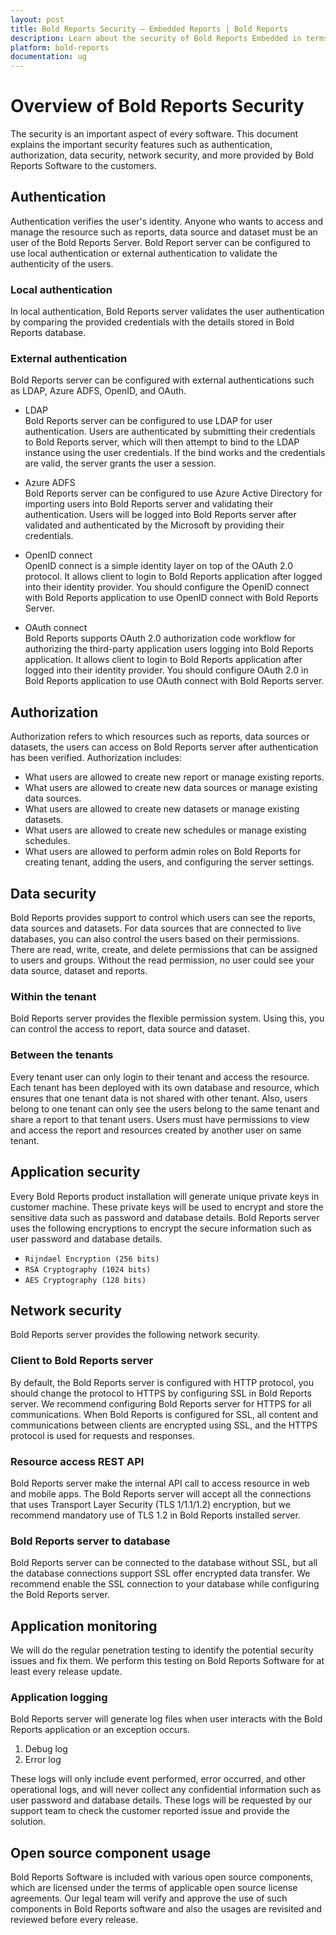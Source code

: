 ```yaml
---
layout: post
title: Bold Reports Security – Embedded Reports | Bold Reports
description: Learn about the security of Bold Reports Embedded in terms of authentication, authorization, data security, network security and more.
platform: bold-reports
documentation: ug
---
```


# Overview of Bold Reports Security

The security is an important aspect of every software. This document explains the important security features such as authentication, authorization, data security, network security, and more provided by Bold Reports Software to the customers.

## Authentication

Authentication verifies the user's identity. Anyone who wants to access and manage the resource such as reports, data source and dataset must be an user of the Bold Reports Server. Bold Report server can be configured to use local authentication or external authentication to validate the authenticity of the users.

### Local authentication

In local authentication, Bold Reports server validates the user authentication by comparing the provided credentials with the details stored in Bold Reports database.

### External authentication

Bold Reports server can be configured with external authentications such as LDAP, Azure ADFS, OpenID, and OAuth.

* LDAP  
Bold Reports server can be configured to use LDAP for user authentication. Users are authenticated by submitting their credentials to Bold Reports server, which will then attempt to bind to the LDAP instance using the user credentials. If the bind works and the credentials are valid, the server grants the user a session.

* Azure ADFS  
Bold Reports server can be configured to use Azure Active Directory for importing users into Bold Reports server and validating their authentication. Users will be logged into Bold Reports server after validated and authenticated by the Microsoft by providing their credentials.

* OpenID connect  
OpenID connect is a simple identity layer on top of the OAuth 2.0 protocol. It allows client to login to Bold Reports application after logged into their identity provider. You should configure the OpenID connect with Bold Reports application to use OpenID connect with Bold Reports Server.

* OAuth connect  
Bold Reports supports OAuth 2.0 authorization code workflow for authorizing the third-party application users logging into Bold Reports application. It allows client to login to Bold Reports application after logged into their identity provider. You should configure OAuth 2.0 in Bold Reports application to use OAuth connect with Bold Reports server.

## Authorization

Authorization refers to which resources such as reports, data sources or datasets, the users can access on Bold Reports server after authentication has been verified.
Authorization includes:
* What users are allowed to create new report or manage existing reports.
* What users are allowed to create new data sources or manage existing data sources.
* What users are allowed to create new datasets or manage existing datasets.
* What users are allowed to create new schedules or manage existing schedules.
* What users are allowed to perform admin roles on Bold Reports for creating tenant, adding the users, and configuring the server settings.

## Data security

Bold Reports provides support to control which users can see the reports, data sources and datasets. For data sources that are connected to live databases, you can also control the users based on their permissions. There are read, write, create, and delete permissions that can be assigned to users and groups. Without the read permission, no user could see your data source, dataset and reports.

### Within the tenant

Bold Reports server provides the flexible permission system. Using this, you can control the access to report, data source and dataset.

### Between the tenants

Every tenant user can only login to their tenant and access the resource. Each tenant has been deployed with its own database and resource, which ensures that one tenant data is not shared with other tenant. Also, users belong to one tenant can only see the users belong to the same tenant and share a report to that tenant users. Users must have permissions to view and access the report and resources created by another user on same tenant.

## Application security

Every Bold Reports product installation will generate unique private keys in customer machine. These private keys will be used to encrypt and store the sensitive data such as password and database details.
Bold Reports server uses the following encryptions to encrypt the secure information such as user password and database details.
* `Rijndael Encryption (256 bits)`
* `RSA Cryptography (1024 bits)`
* `AES Cryptography (128 bits)`

## Network security

Bold Reports server provides the following network security.

### Client to Bold Reports server

By default, the Bold Reports server is configured with HTTP protocol, you should change the protocol to HTTPS by configuring SSL in Bold Reports server. We recommend configuring Bold Reports server for HTTPS for all communications. When Bold Reports is configured for SSL, all content and communications between clients are encrypted using SSL, and the HTTPS protocol is used for requests and responses.

### Resource access REST API

Bold Reports server make the internal API call to access resource in web and mobile apps. The Bold Reports server will accept all the connections that uses Transport Layer Security (TLS 1/1.1/1.2) encryption, but we recommend mandatory use of TLS 1.2 in Bold Reports installed server.

### Bold Reports server to database

Bold Reports server can be connected to the database without SSL, but all the database connections support SSL offer encrypted data transfer. We recommend enable the SSL connection to your database while configuring the Bold Reports server.

## Application monitoring

We will do the regular penetration testing to identify the potential security issues and fix them. We perform this testing on Bold Reports Software for at least every release update.

### Application logging

Bold Reports server will generate log files when user interacts with the Bold Reports application or an exception occurs.
1. Debug log
2. Error log

These logs will only include event performed, error occurred, and other operational logs, and will never collect any confidential information such as user password and database details. These logs will be requested by our support team to check the customer reported issue and provide the solution.

## Open source component usage

Bold Reports Software is included with various open source components, which are licensed under the terms of applicable open source license agreements. Our legal team will verify and approve the use of such components in Bold Reports software and also the usages are revisited and reviewed before every release.
